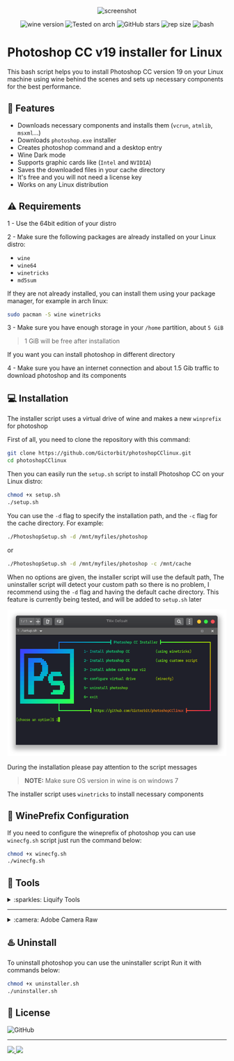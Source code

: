 
<div align="center" class="tip" markdown="1" style>

![screenshot](images/Screenshot.png)

![wine version](https://img.shields.io/badge/wine-%E2%96%B25.22-red) ![Tested on arch](https://img.shields.io/badge/Tested%20on-Archlinux-brightgreen) ![GitHub stars](https://img.shields.io/github/stars/Gictorbit/photoshopCClinux) ![rep size](https://img.shields.io/github/repo-size/gictorbit/photoshopCClinux) ![bash](https://img.shields.io/badge/bash-5.0-yellowgreen)
</div>

# Photoshop CC v19 installer for Linux
This bash script helps you to install Photoshop CC version 19 on your Linux machine using wine behind the scenes
and sets up necessary components for the best performance.

## :rocket: Features
* Downloads necessary components and installs them (`vcrun`, `atmlib`, `msxml`...)
* Downloads `photoshop.exe` installer
* Creates photoshop command and a desktop entry
* Wine Dark mode
* Supports graphic cards like (`Intel` and `NVIDIA`)
* Saves the downloaded files in your cache directory
* It's free and you will not need a license key
* Works on any Linux distribution

## :warning: Requirements
1 - Use the 64bit edition of your distro

2 - Make sure the following packages are already installed on your Linux distro:
* `wine`
* `wine64`
* `winetricks`
* `md5sum`


If they are not already installed, you can install them using your package manager, for example in arch linux:
```bash
sudo pacman -S wine winetricks
``` 
3 - Make sure you have enough storage in your `/home` partition, about `5 GiB`
> 1 GiB will be free after installation

If you want you can install photoshop in different directory

4 - Make sure you have an internet connection and about 1.5 Gib traffic to download photoshop and its components

## :computer: Installation

The installer script uses a virtual drive of wine and makes a new `winprefix` for photoshop

First of all, you need to clone the repository with this command:
```bash
git clone https://github.com/Gictorbit/photoshopCClinux.git
cd photoshopCClinux
```

Then you can easily run the `setup.sh` script to install Photoshop CC on your Linux distro:

```bash
chmod +x setup.sh
./setup.sh
```

You can use the `-d` flag to specify the installation path, and the `-c` flag for the cache directory.
For example:
```bash
./PhotoshopSetup.sh -d /mnt/myfiles/photoshop
```

or

```bash
./PhotoshopSetup.sh -d /mnt/myfiles/photoshop -c /mnt/cache
```

When no options are given, the installer script will use the default path, 
The uninstaller script will detect your custom path so there is no problem,
I recommend using the `-d` flag  and having the default cache directory.
This feature is currently being tested, and will be added to `setup.sh` later


<div align="center" class="tip" markdown="1" style>

![setup-screenshot](images/setup-screenshot.png)
</div>

During the installation please pay attention to the script messages

> **NOTE:** Make sure OS version in wine is on windows 7

The installer script uses `winetricks` to install necessary components

## :wine_glass: WinePrefix Configuration

If you need to configure the wineprefix of photoshop you can use `winecfg.sh` script just run the command below:
```bash
chmod +x winecfg.sh
./winecfg.sh
```
## :hammer: Tools

<details>
<summary>:sparkles: Liquify Tools</summary>
As you know photoshop has many useful tools like `Liquify Tools`.</br>

If you get some errors while working with these tools,
it may because of your graphics card.</br>

Photoshop uses the `GPU` to process these tools so before using these tools make sure that your graphics card `(NVIDIA or AMD)` is configured correctly in your Linux machine.
</br>The other solution is you can configure photoshop to use your `CPU` for image processing. to do that, follow the steps below:

* Go to edit tab and open `Preferences` or use the keyboard shortcut `[ctrl+K]`
* Go to the `Performance` tab
* In the graphics processor section, uncheck `Use graphics processor`

![](https://user-images.githubusercontent.com/34630603/80861998-117b7a80-8c87-11ea-8f56-079f43dfafd9.png)
</details>

---
<details>
<summary>:camera: Adobe Camera Raw</summary>

Another useful adobe software is `camera raw` if you want to work with it beside photoshop you must install it separately to do this, after photoshop installation run `cameraRawInstaller.sh` script with commands below:
  
```bash
chmod +x cameraRawInstaller.sh
./cameraRawInstaller.sh
```
  
Then restart photoshop, you can open camera raw from 
`Edit >> Preferences >> Camera Raw`

> **_NOTE1:_** The size of camera raw is about 400MB


> **_NOTE2:_** Camera raw performance depends on your graphics card driver and its configuration

</details>

## :hotsprings: Uninstall
To uninstall photoshop you can use the uninstaller script
Run it with commands below:


```bash
chmod +x uninstaller.sh
./uninstaller.sh
```


## :bookmark: License
![GitHub](https://img.shields.io/github/license/Gictorbit/photoshopCClinux?style=for-the-badge)

---
<a href="https://poshtiban.com">
<img src="images/poshtibancom.png" width="25%"> 
</a>
<a href="https://github.com/Gictorbit/illustratorCClinux">
<img src="https://github.com/Gictorbit/illustratorCClinux/raw/master/images/AiIcon.png" width="9%">
</a>
